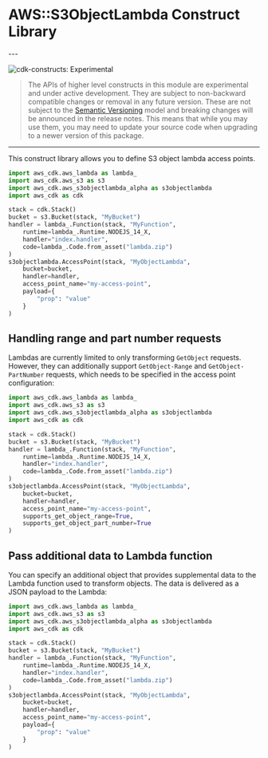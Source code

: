 # AWS::S3ObjectLambda Construct Library

<!--BEGIN STABILITY BANNER-->---


![cdk-constructs: Experimental](https://img.shields.io/badge/cdk--constructs-experimental-important.svg?style=for-the-badge)

> The APIs of higher level constructs in this module are experimental and under active development.
> They are subject to non-backward compatible changes or removal in any future version. These are
> not subject to the [Semantic Versioning](https://semver.org/) model and breaking changes will be
> announced in the release notes. This means that while you may use them, you may need to update
> your source code when upgrading to a newer version of this package.

---
<!--END STABILITY BANNER-->

This construct library allows you to define S3 object lambda access points.

```python
import aws_cdk.aws_lambda as lambda_
import aws_cdk.aws_s3 as s3
import aws_cdk.aws_s3objectlambda_alpha as s3objectlambda
import aws_cdk as cdk

stack = cdk.Stack()
bucket = s3.Bucket(stack, "MyBucket")
handler = lambda_.Function(stack, "MyFunction",
    runtime=lambda_.Runtime.NODEJS_14_X,
    handler="index.handler",
    code=lambda_.Code.from_asset("lambda.zip")
)
s3objectlambda.AccessPoint(stack, "MyObjectLambda",
    bucket=bucket,
    handler=handler,
    access_point_name="my-access-point",
    payload={
        "prop": "value"
    }
)
```

## Handling range and part number requests

Lambdas are currently limited to only transforming `GetObject` requests. However, they can additionally support `GetObject-Range` and `GetObject-PartNumber` requests, which needs to be specified in the access point configuration:

```python
import aws_cdk.aws_lambda as lambda_
import aws_cdk.aws_s3 as s3
import aws_cdk.aws_s3objectlambda_alpha as s3objectlambda
import aws_cdk as cdk

stack = cdk.Stack()
bucket = s3.Bucket(stack, "MyBucket")
handler = lambda_.Function(stack, "MyFunction",
    runtime=lambda_.Runtime.NODEJS_14_X,
    handler="index.handler",
    code=lambda_.Code.from_asset("lambda.zip")
)
s3objectlambda.AccessPoint(stack, "MyObjectLambda",
    bucket=bucket,
    handler=handler,
    access_point_name="my-access-point",
    supports_get_object_range=True,
    supports_get_object_part_number=True
)
```

## Pass additional data to Lambda function

You can specify an additional object that provides supplemental data to the Lambda function used to transform objects. The data is delivered as a JSON payload to the Lambda:

```python
import aws_cdk.aws_lambda as lambda_
import aws_cdk.aws_s3 as s3
import aws_cdk.aws_s3objectlambda_alpha as s3objectlambda
import aws_cdk as cdk

stack = cdk.Stack()
bucket = s3.Bucket(stack, "MyBucket")
handler = lambda_.Function(stack, "MyFunction",
    runtime=lambda_.Runtime.NODEJS_14_X,
    handler="index.handler",
    code=lambda_.Code.from_asset("lambda.zip")
)
s3objectlambda.AccessPoint(stack, "MyObjectLambda",
    bucket=bucket,
    handler=handler,
    access_point_name="my-access-point",
    payload={
        "prop": "value"
    }
)
```

